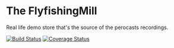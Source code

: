 # The FlyfishingMill

Real life demo store that's the source of the perocasts recordings.

[![Build Status](https://travis-ci.org/perocasts/theflyfishingmill.png)](https://travis-ci.org/perocasts/theflyfishingmill)
[![Coverage Status](https://coveralls.io/repos/perocasts/theflyfishingmill/badge.png)](https://coveralls.io/r/perocasts/theflyfishingmill)